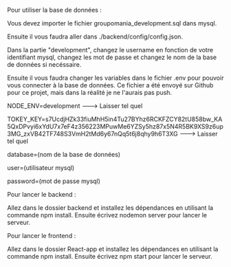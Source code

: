 Pour utiliser la base de données :

Vous devez importer le fichier groupomania_development.sql dans mysql. 

Ensuite il vous faudra aller dans ./backend/config/config.json. 

Dans la partie "development", changez le username en fonction de votre identifiant mysql, changez les mot de passe et changez le nom de la base de données si necéssaire.

Ensuite il vous faudra changer les variables dans le fichier .env pour pouvoir vous connecter à la base de données. Ce fichier a été envoyé sur Github pour ce projet, mais dans la réalité je ne l'aurais pas push.

NODE_ENV=development  ---> Laisser tel quel

TOKEY_KEY=s7UcdjHZk33fiuMhH5in4Tu27BYhz6RCKFZCY82tU858bw_KA5QxDPvyi6xYdU7x7eF4z356223MPuwMe6YZSy5hz87x5N4R5BK9XS9z6up3MG_zxVB42TF748S3VmH2tMd6y67nQq5t6j8qhy9h6T3XG  ---> Laisser tel quel

database=(nom de la base de données)

user=(utilisateur mysql)

password=(mot de passe mysql)



Pour lancer le backend :

Allez dans le dossier backend et installez les dépendances en utilisant la commande npm install.
Ensuite écrivez nodemon server pour lancer le serveur.



Pour lancer le frontend :

Allez dans le dossier React-app et installez les dépendances en utilisant la commande npm install.
Ensuite écrivez npm start pour lancer le serveur.